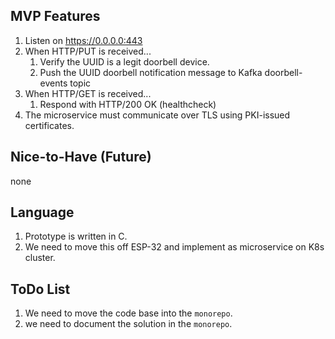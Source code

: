 ## MVP Features
1. Listen on https://0.0.0.0:443
2. When HTTP/PUT is received...
   1. Verify the UUID is a legit doorbell device.
   2. Push the UUID doorbell notification message to Kafka doorbell-events topic
3. When HTTP/GET is received...
   1. Respond with HTTP/200 OK (healthcheck)
4. The microservice must communicate over TLS using PKI-issued certificates.

## Nice-to-Have (Future)
none

## Language
1. Prototype is written in C.
2. We need to move this off ESP-32 and implement as microservice on K8s cluster.

## ToDo List
1. We need to move the code base into the `monorepo`.
2. we need to document the solution in the `monorepo`.
